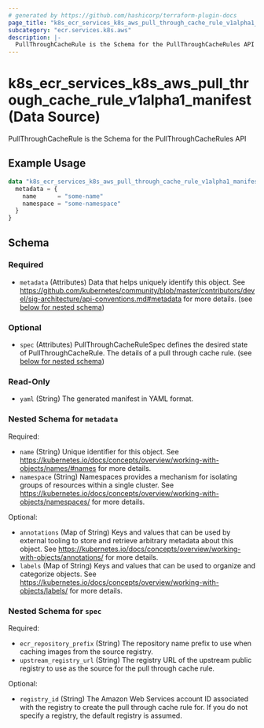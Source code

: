 ```yaml
---
# generated by https://github.com/hashicorp/terraform-plugin-docs
page_title: "k8s_ecr_services_k8s_aws_pull_through_cache_rule_v1alpha1_manifest Data Source - terraform-provider-k8s"
subcategory: "ecr.services.k8s.aws"
description: |-
  PullThroughCacheRule is the Schema for the PullThroughCacheRules API
---
```


# k8s_ecr_services_k8s_aws_pull_through_cache_rule_v1alpha1_manifest (Data Source)

PullThroughCacheRule is the Schema for the PullThroughCacheRules API

## Example Usage

```terraform
data "k8s_ecr_services_k8s_aws_pull_through_cache_rule_v1alpha1_manifest" "example" {
  metadata = {
    name      = "some-name"
    namespace = "some-namespace"
  }
}
```

<!-- schema generated by tfplugindocs -->
## Schema

### Required

- `metadata` (Attributes) Data that helps uniquely identify this object. See https://github.com/kubernetes/community/blob/master/contributors/devel/sig-architecture/api-conventions.md#metadata for more details. (see [below for nested schema](#nestedatt--metadata))

### Optional

- `spec` (Attributes) PullThroughCacheRuleSpec defines the desired state of PullThroughCacheRule. The details of a pull through cache rule. (see [below for nested schema](#nestedatt--spec))

### Read-Only

- `yaml` (String) The generated manifest in YAML format.

<a id="nestedatt--metadata"></a>
### Nested Schema for `metadata`

Required:

- `name` (String) Unique identifier for this object. See https://kubernetes.io/docs/concepts/overview/working-with-objects/names/#names for more details.
- `namespace` (String) Namespaces provides a mechanism for isolating groups of resources within a single cluster. See https://kubernetes.io/docs/concepts/overview/working-with-objects/namespaces/ for more details.

Optional:

- `annotations` (Map of String) Keys and values that can be used by external tooling to store and retrieve arbitrary metadata about this object. See https://kubernetes.io/docs/concepts/overview/working-with-objects/annotations/ for more details.
- `labels` (Map of String) Keys and values that can be used to organize and categorize objects. See https://kubernetes.io/docs/concepts/overview/working-with-objects/labels/ for more details.


<a id="nestedatt--spec"></a>
### Nested Schema for `spec`

Required:

- `ecr_repository_prefix` (String) The repository name prefix to use when caching images from the source registry.
- `upstream_registry_url` (String) The registry URL of the upstream public registry to use as the source for the pull through cache rule.

Optional:

- `registry_id` (String) The Amazon Web Services account ID associated with the registry to create the pull through cache rule for. If you do not specify a registry, the default registry is assumed.
